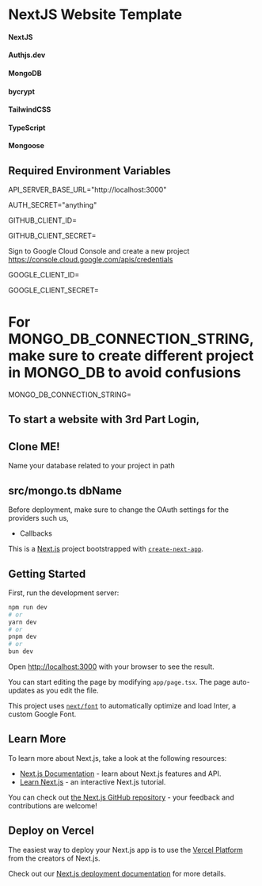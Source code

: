 # NextJS Website Template
#### NextJS      
#### Authjs.dev
#### MongoDB
#### bycrypt
#### TailwindCSS
#### TypeScript
#### Mongoose





## Required Environment Variables
API_SERVER_BASE_URL="http://localhost:3000"

AUTH_SECRET="anything"

GITHUB_CLIENT_ID=

GITHUB_CLIENT_SECRET=


Sign to Google Cloud Console and create a new project
https://console.cloud.google.com/apis/credentials

GOOGLE_CLIENT_ID=

GOOGLE_CLIENT_SECRET=

# For MONGO_DB_CONNECTION_STRING, make sure to create different project in MONGO_DB to avoid confusions

MONGO_DB_CONNECTION_STRING=

## To start a website with 3rd Part Login,
## Clone ME!

Name your database related to your project in path 
## src/mongo.ts dbName

Before deployment, make sure to change the OAuth settings for the providers
such us, 
- Callbacks



This is a [Next.js](https://nextjs.org/) project bootstrapped with [`create-next-app`](https://github.com/vercel/next.js/tree/canary/packages/create-next-app).

## Getting Started

First, run the development server:

```bash
npm run dev
# or
yarn dev
# or
pnpm dev
# or
bun dev
```

Open [http://localhost:3000](http://localhost:3000) with your browser to see the result.

You can start editing the page by modifying `app/page.tsx`. The page auto-updates as you edit the file.

This project uses [`next/font`](https://nextjs.org/docs/basic-features/font-optimization) to automatically optimize and load Inter, a custom Google Font.

## Learn More

To learn more about Next.js, take a look at the following resources:

- [Next.js Documentation](https://nextjs.org/docs) - learn about Next.js features and API.
- [Learn Next.js](https://nextjs.org/learn) - an interactive Next.js tutorial.

You can check out [the Next.js GitHub repository](https://github.com/vercel/next.js/) - your feedback and contributions are welcome!

## Deploy on Vercel

The easiest way to deploy your Next.js app is to use the [Vercel Platform](https://vercel.com/new?utm_medium=default-template&filter=next.js&utm_source=create-next-app&utm_campaign=create-next-app-readme) from the creators of Next.js.

Check out our [Next.js deployment documentation](https://nextjs.org/docs/deployment) for more details.
